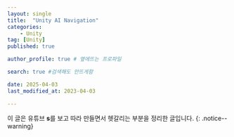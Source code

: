```yaml
---
layout: single
title:  "Unity AI Navigation"
categories: 
    - Unity
tag: [Unity]
published: true

author_profile: true # 옆에뜨는 프로파일

search: true #검색해도 안뜨게함

date: 2025-04-03
last_modified_at: 2023-04-03

---
```

이 글은 유튜브 **s**를 보고 따라 만들면서 헷갈리는 부분을 정리한 글입니다.
{: .notice--warning}


